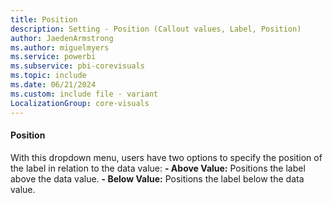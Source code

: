 ```yaml
---
title: Position
description: Setting - Position (Callout values, Label, Position)
author: JaedenArmstrong
ms.author: miguelmyers
ms.service: powerbi
ms.subservice: pbi-corevisuals
ms.topic: include
ms.date: 06/21/2024
ms.custom: include file - variant
LocalizationGroup: core-visuals
---
```

#### Position

With this dropdown menu, users have two options to specify the  position of the label in relation to the data value:
**- Above Value:** Positions the label above the data value.
**- Below Value:** Positions the label below the data value.
